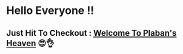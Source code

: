 # Hello Everyone !!

## Just Hit To Checkout :  [Welcome To Plaban's Heaven](https://github.com/plabandas/My-Personal-Portfolio/) 😍👌
